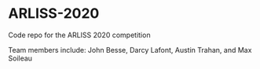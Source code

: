 # ARLISS-2020
Code repo for the ARLISS 2020 competition 

Team members include:  John Besse, Darcy Lafont, Austin Trahan, and Max Soileau 

